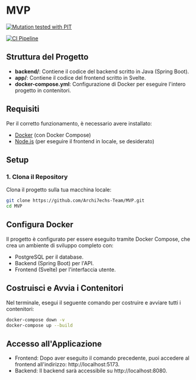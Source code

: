 # MVP

[![Mutation tested with PIT](https://img.shields.io/badge/-Mutation%20tested%20with%20PIT-blue.svg)](http://pitest.org/)

[![CI Pipeline](https://github.com/Archi7echs-Team/MVP/actions/workflows/ci.yml/badge.svg)](https://github.com/Archi7echs-Team/MVP/actions/workflows/ci.yml)


## Struttura del Progetto

- **backend/**: Contiene il codice del backend scritto in Java (Spring Boot).
- **app/**: Contiene il codice del frontend scritto in Svelte.
- **docker-compose.yml**: Configurazione di Docker per eseguire l'intero progetto in contenitori.

## Requisiti

Per il corretto funzionamento, è necessario avere installato:

- [Docker](https://www.docker.com/products/docker-desktop) (con Docker Compose)
- [Node.js](https://nodejs.org/) (per eseguire il frontend in locale, se desiderato)

## Setup

### 1. Clona il Repository

Clona il progetto sulla tua macchina locale:

```bash
git clone https://github.com/Archi7echs-Team/MVP.git
cd MVP 
```

## Configura Docker

Il progetto è configurato per essere eseguito tramite Docker Compose, che crea un ambiente di sviluppo completo con:
- PostgreSQL per il database.
- Backend (Spring Boot) per l'API.
- Frontend (Svelte) per l'interfaccia utente.

## Costruisci e Avvia i Contenitori

Nel terminale, esegui il seguente comando per costruire e avviare tutti i contenitori:

```bash
docker-compose down -v 
docker-compose up --build
```

## Accesso all'Applicazione
- Frontend: Dopo aver eseguito il comando precedente, puoi accedere al frontend all'indirizzo: http://localhost:5173.
- Backend: Il backend sarà accessibile su http://localhost:8080.